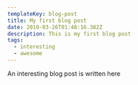 ```yaml
---
templateKey: blog-post
title: My first blog post
date: 2019-03-26T01:48:16.382Z
description: This is my first blog post
tags:
  - interesting
  - awesome
---
```

An interesting blog post is written here
